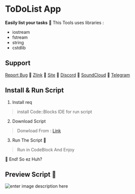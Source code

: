 # **ToDoList App**

**Easily list your tasks**
🥷 This Tools uses libraries :

 - iostream
 - fstream
 - string
 - cstdlib

## Support

[Report Bug](mrrobotha3@gmail.com) 🥷 [Zlink](https://zil.ink/d3f417) 🥷 [Site](https://d3f417.site) 🥷 [Discord](https://discord.com/users/755142355400786006) 🥷 [SoundCloud](https://soundcloud.com/d3f417) 🥷 [Telegram](https://t.me/ItzSabine)
## Install & Run Script

 1. Install req

> install Code::Blocks IDE for run script

2. Download Script

> Donwload  From : [Link](https://github.com/mss-d3f417/ToDoList/archive/refs/heads/main.zip)

 3. Run The Script 🥷

> Run in CodeBlock And Enjoy

🥷 End! So ez Huh? 

## Preview Script 🥷

![enter image description here](https://s8.uupload.ir/files/bandicam_2024-03-06_01-13-12-253_sti6.gif)
